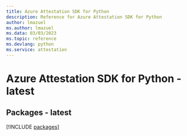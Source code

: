 ```yaml
---
title: Azure Attestation SDK for Python
description: Reference for Azure Attestation SDK for Python
author: lmazuel
ms.author: lmazuel
ms.data: 03/03/2023
ms.topic: reference
ms.devlang: python
ms.service: attestation
---
```

# Azure Attestation SDK for Python - latest
## Packages - latest
[!INCLUDE [packages](attestation-index.md)]